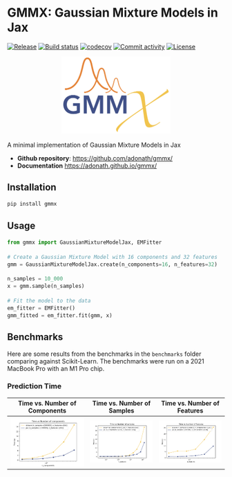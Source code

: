 # GMMX: Gaussian Mixture Models in Jax

[![Release](https://img.shields.io/github/v/release/adonath/gmmx)](https://img.shields.io/github/v/release/adonath/gmmx)
[![Build status](https://img.shields.io/github/actions/workflow/status/adonath/gmmx/main.yml?branch=main)](https://github.com/adonath/gmmx/actions/workflows/main.yml?query=branch%3Amain)
[![codecov](https://codecov.io/gh/adonath/gmmx/branch/main/graph/badge.svg)](https://codecov.io/gh/adonath/gmmx)
[![Commit activity](https://img.shields.io/github/commit-activity/m/adonath/gmmx)](https://img.shields.io/github/commit-activity/m/adonath/gmmx)
[![License](https://img.shields.io/github/license/adonath/gmmx)](https://img.shields.io/github/license/adonath/gmmx)

<p align="center">
<img width="50%" src="docs/_static/gmmx-logo.png" alt="GMMX Logo"/>
</p>

A minimal implementation of Gaussian Mixture Models in Jax

- **Github repository**: <https://github.com/adonath/gmmx/>
- **Documentation** <https://adonath.github.io/gmmx/>

## Installation

```bash
pip install gmmx
```

## Usage

```python
from gmmx import GaussianMixtureModelJax, EMFitter

# Create a Gaussian Mixture Model with 16 components and 32 features
gmm = GaussianMixtureModelJax.create(n_components=16, n_features=32)

n_samples = 10_000
x = gmm.sample(n_samples)

# Fit the model to the data
em_fitter = EMFitter()
gmm_fitted = em_fitter.fit(gmm, x)
```

## Benchmarks

Here are some results from the benchmarks in the `benchmarks` folder comparing against Scikit-Learn. The benchmarks were run on a 2021 MacBook Pro with an M1 Pro chip.

### Prediction Time

| Time vs. Number of Components                                                   | Time vs. Number of Samples                                                | Time vs. Number of Features                                                 |
| ------------------------------------------------------------------------------- | ------------------------------------------------------------------------- | --------------------------------------------------------------------------- |
| ![Time vs. Number of Components](docs/_static/time-vs-n-components-predict.png) | ![Time vs. Number of Samples](docs/_static/time-vs-n-samples-predict.png) | ![Time vs. Number of Features](docs/_static/time-vs-n-features-predict.png) |

```

```
